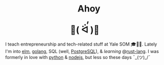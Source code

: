 <h1 align="center">&nbsp;&nbsp;&nbsp;&nbsp;Ahoy<br>&nbsp;&nbsp;&nbsp;,<br>👋( ᐛ )👋</h1>

I teach entrepreneurship and tech-related stuff at Yale SOM 🎓🎒🏫. Lately I'm into [elm](https://elm-lang.org/), [golang](https://golang.org/), SQL (well, [PostgreSQL](https://www.postgresql.org/)), & _learning_ @[rust-lang](https://www.rust-lang.org/). I was formerly in love with [python](https://www.python.org/) & [nodejs](https://nodejs.org/en/), but less so these days ¯\_(ツ)_/¯
